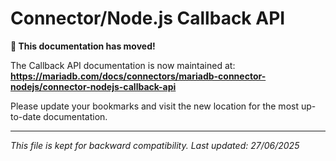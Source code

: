 # Connector/Node.js Callback API

**📍 This documentation has moved!**

The Callback API documentation is now maintained at:
**https://mariadb.com/docs/connectors/mariadb-connector-nodejs/connector-nodejs-callback-api**

Please update your bookmarks and visit the new location for the most up-to-date documentation.

---
*This file is kept for backward compatibility. Last updated: 27/06/2025*
